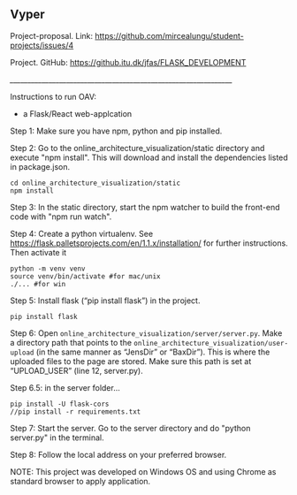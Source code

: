 ## Vyper

Project-proposal. 
Link: https://github.com/mircealungu/student-projects/issues/4

Project.
GitHub: https://github.itu.dk/jfas/FLASK_DEVELOPMENT 

*_______________________________________________________________*

Instructions to run OAV: 
 - a Flask/React web-applcation


Step 1: Make sure you have npm, python and pip installed. 

Step 2: Go to the online_architecture_visualization/static directory and execute "npm install". This will download and install the dependencies listed in package.json. 

    cd online_architecture_visualization/static
    npm install

Step 3: In the static directory, start the npm watcher to build the front-end code with "npm run watch".

Step 4: Create a python virtualenv. See https://flask.palletsprojects.com/en/1.1.x/installation/ for further instructions. Then activate it

    python -m venv venv
    source venv/bin/activate #for mac/unix
    ./... #for win

Step 5: Install flask (“pip install flask”) in the project.

    pip install flask

Step 6: Open `online_architecture_visualization/server/server.py`. Make a directory path that points to the `online_architecture_visualization/user-upload` (in the same manner as “JensDir” or “BaxDir”). This is where the uploaded files to the page are stored. Make sure this path is set at “UPLOAD_USER” (line 12, server.py).

Step 6.5: in the server folder...

    pip install -U flask-cors 
    //pip install -r requirements.txt

Step 7: Start the server. Go to the server directory and do "python server.py" in the terminal. 


Step 8: Follow the local address on your preferred browser. 

NOTE: This project was developed on Windows OS and using Chrome as standard browser to apply application. 
